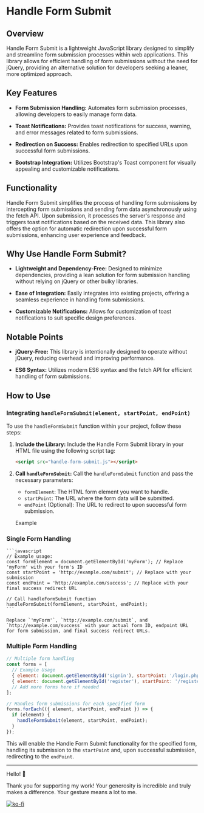 # Handle Form Submit

## Overview

Handle Form Submit is a lightweight JavaScript library designed to simplify and streamline form submission processes within web applications. This library allows for efficient handling of form submissions without the need for jQuery, providing an alternative solution for developers seeking a leaner, more optimized approach.

## Key Features

- **Form Submission Handling:** Automates form submission processes, allowing developers to easily manage form data.
  
- **Toast Notifications:** Provides toast notifications for success, warning, and error messages related to form submissions.
  
- **Redirection on Success:** Enables redirection to specified URLs upon successful form submissions.
  
- **Bootstrap Integration:** Utilizes Bootstrap's Toast component for visually appealing and customizable notifications.

## Functionality

Handle Form Submit simplifies the process of handling form submissions by intercepting form submissions and sending form data asynchronously using the fetch API. Upon submission, it processes the server's response and triggers toast notifications based on the received data. This library also offers the option for automatic redirection upon successful form submissions, enhancing user experience and feedback.

## Why Use Handle Form Submit?

- **Lightweight and Dependency-Free:** Designed to minimize dependencies, providing a lean solution for form submission handling without relying on jQuery or other bulky libraries.

- **Ease of Integration:** Easily integrates into existing projects, offering a seamless experience in handling form submissions.

- **Customizable Notifications:** Allows for customization of toast notifications to suit specific design preferences.

## Notable Points

- **jQuery-Free:** This library is intentionally designed to operate without jQuery, reducing overhead and improving performance.

- **ES6 Syntax:** Utilizes modern ES6 syntax and the fetch API for efficient handling of form submissions.

## How to Use

### Integrating  `handleFormSubmit(element, startPoint, endPoint)`

To use the `handleFormSubmit`  function within your project, follow these steps:

1. **Include the Library:** Include the Handle Form Submit library in your HTML file using the following script tag:

    ```html
    <script src="handle-form-submit.js"></script>
    ```

2. **Call `handleFormSubmit`:** Call the `handleFormSubmit` function and pass the necessary parameters:

    - `formElement`: The HTML form element you want to handle.
    - `startPoint`: The URL where the form data will be submitted.
    - `endPoint` (Optional): The URL to redirect to upon successful form submission.
    
    Example

### Single Form Handling

    ```javascript
    // Example usage:
    const formElement = document.getElementById('myForm'); // Replace 'myForm' with your form's ID
    const startPoint = 'http://example.com/submit'; // Replace with your submission
    const endPoint = 'http://example.com/success'; // Replace with your final success redirect URL

    // Call handleFormSubmit function
    handleFormSubmit(formElement, startPoint, endPoint);
    ```

    Replace `'myForm'`, `http://example.com/submit`, and `http://example.com/success` with your actual form ID, endpoint URL for form submission, and final success redirect URLs.

### Multiple Form Handling

```javascript
// Multiple form handling
const forms = [
  // Example Usage
  { element: document.getElementById('signin'), startPoint: '/login.php', endPoint: '/index' },
  { element: document.getElementById('register'), startPoint: '/register.php', endPoint: '/index' }
  // Add more forms here if needed
];

// Handles form submissions for each specified form
forms.forEach(({ element, startPoint, endPoint }) => {
  if (element) {
    handleFormSubmit(element, startPoint, endPoint);
  }
});
```

This will enable the Handle Form Submit functionality for the specified form, handling its submission to the `startPoint` and, upon successful submission, redirecting to the `endPoint`.

---

Hello! 🌟

Thank you for supporting my work! Your generosity is incredible and truly makes a difference. Your gesture means a lot to me.

[![ko-fi](https://ko-fi.com/img/githubbutton_sm.svg)](https://ko-fi.com/C0C0T3IKC)
